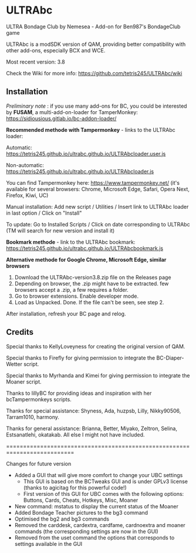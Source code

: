 # ULTRAbc

ULTRA Bondage Club by Nemesea - Add-on for Ben987's BondageClub game

ULTRAbc is a modSDK version of QAM, providing better compatibility with other add-ons, especially BCX and WCE.

Most recent version: 3.8

Check the Wiki for more info: https://github.com/tetris245/ULTRAbc/wiki

## Installation 

*Preliminary note* : if you use many add-ons for BC, you could be interested by **FUSAM**, a multi-add-on-loader for TamperMonkey: https://sidiousious.gitlab.io/bc-addon-loader/

**Recommended methode with Tampermonkey** - links to the ULTRAbc loader: 

Automatic: https://tetris245.github.io/ultrabc.github.io/ULTRAbcloader.user.js

Non-automatic: https://tetris245.github.io/ultrabc.github.io/ULTRAbcloader.js

You can find Tampermonkey here: https://www.tampermonkey.net/ (it's available for several browsers: Chrome, Microsoft Edge, Safari, Opera Next, Firefox, Kiwi, UC)

Manual installation: Add new script / Utilities / Insert link to ULTRAbc loader in last option / Click on "Install"

To update: Go to Installed Scripts / Click on date corresponding to ULTRAbc (TM will search for new version and install it)

**Bookmark methode** - link to the ULTRAbc bookmark: https://tetris245.github.io/ultrabc.github.io/ULTRAbcbookmark.js

**Alternative methode for Google Chrome, Microsoft Edge, similar browsers**
1. Download the ULTRAbc-version3.8.zip file on the Releases page
2. Depending on browser, the .zip might have to be extracted. few browsers accept a .zip, a few requires a folder.
3. Go to browser extensions. Enable developer mode.
4. Load as Unpacked. Done. If the file can't be seen, see step 2.

After installation, refresh your BC page and relog.

## Credits

Special thanks to KellyLoveyness for creating the original version of QAM.

Special thanks to Firefly for giving permission to integrate the BC-Diaper-Wetter script.

Special thanks to Myrhanda and Kimei for giving permission to integrate the Moaner script.

Thanks to lillyBC for providing ideas and inspiration with her bcTampermonkeys scripts.

Thanks for special assistance:
Shyness, Ada, huzpsb, Lilly, Nikky90506, Tarram1010, harmony.

Thanks for general assistance:
Brianna, Better, Miyako, Zeltron, Selina, Estsanatlehi, okatakab.
All else I might not have included.



==========================================================================


Changes for future version 

* Added a GUI that will give more comfort to change your UBC settings
  - This GUI is based on the BCTweaks GUI and is under GPLv3 license (thanks to agicitag for this powerful code!)
  - First version of this GUI for UBC comes with the following options: Buttons, Cards, Cheats, Hotkeys, Misc, Moaner
* New command: mstatus to display the current status of the Moaner
* Added Bondage Teacher pictures to the bg3 command
* Optimised the bg2 and bg3 commands
* Removed the carddesk, cardextra, cardfame, cardnoextra and moaner commands (the corresponding settings are now in the GUI)
* Removed from the uset command the options that corresponds to settings available in the GUI 
  
